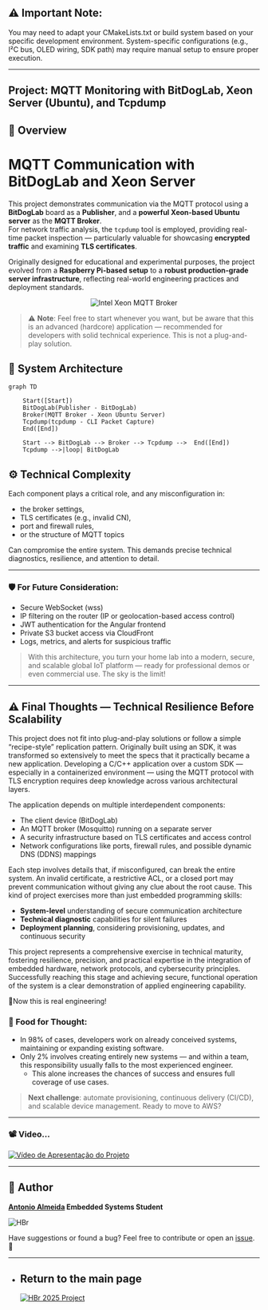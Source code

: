 ## ⚠️ Important Note:
You may need to adapt your CMakeLists.txt or build system based on your specific development environment. System-specific configurations (e.g., I²C bus, OLED wiring, SDK path) may require manual setup to ensure proper execution.

---

## Project: MQTT Monitoring with BitDogLab, Xeon Server (Ubuntu), and Tcpdump

## 📌 Overview

# MQTT Communication with BitDogLab and Xeon Server

This project demonstrates communication via the MQTT protocol using a **BitDogLab** board as a **Publisher**, and a **powerful Xeon-based Ubuntu server** as the **MQTT Broker**.  
For network traffic analysis, the `tcpdump` tool is employed, providing real-time packet inspection — particularly valuable for showcasing **encrypted traffic** and examining **TLS certificates**.

Originally designed for educational and experimental purposes, the project evolved from a **Raspberry Pi-based setup** to a **robust production-grade server infrastructure**, reflecting real-world engineering practices and deployment standards.

<div align="center">
  <img src="https://github.com/alfecjo/picodevfirmware/raw/main/project011/mqtt/assets/intelXeon.gif" alt="Intel Xeon MQTT Broker">
</div>

> ⚠️ **Note**: Feel free to start whenever you want, but be aware that this is an advanced (hardcore) application — recommended for developers with solid technical experience. This is not a plug-and-play solution.

## 🧱 System Architecture

```mermaid
graph TD

    Start([Start])
    BitDogLab(Publisher - BitDogLab)
    Broker(MQTT Broker - Xeon Ubuntu Server)
    Tcpdump(tcpdump - CLI Packet Capture)
    End([End])

    Start --> BitDogLab --> Broker --> Tcpdump -->  End([End])
    Tcpdump -->|loop| BitDogLab
```

## ⚙️ Technical Complexity

Each component plays a critical role, and any misconfiguration in:

- the broker settings,
- TLS certificates (e.g., invalid CN),
- port and firewall rules,
- or the structure of MQTT topics

Can compromise the entire system. This demands precise technical diagnostics, resilience, and attention to detail.

---

### 🛡️ For Future Consideration:

- Secure WebSocket (wss)
- IP filtering on the router (IP or geolocation-based access control)
- JWT authentication for the Angular frontend
- Private S3 bucket access via CloudFront
- Logs, metrics, and alerts for suspicious traffic
> With this architecture, you turn your home lab into a modern, secure, and scalable global IoT platform — ready for professional demos or even commercial use. The sky is the limit!

---

## ⚠️ Final Thoughts — Technical Resilience Before Scalability

This project does not fit into plug-and-play solutions or follow a simple “recipe-style” replication pattern. Originally built using an SDK, it was transformed so extensively to meet the specs that it practically became a new application. Developing a C/C++ application over a custom SDK — especially in a containerized environment — using the MQTT protocol with TLS encryption requires deep knowledge across various architectural layers.

The application depends on multiple interdependent components:

- The client device (BitDogLab)
- An MQTT broker (Mosquitto) running on a separate server
- A security infrastructure based on TLS certificates and access control
- Network configurations like ports, firewall rules, and possible dynamic DNS (DDNS) mappings

Each step involves details that, if misconfigured, can break the entire system. An invalid certificate, a restrictive ACL, or a closed port may prevent communication without giving any clue about the root cause.
This kind of project exercises more than just embedded programming skills:

- **System-level** understanding of secure communication architecture
- **Technical diagnostic** capabilities for silent failures
- **Deployment planning**, considering provisioning, updates, and continuous security

This project represents a comprehensive exercise in technical maturity, fostering resilience, precision, and practical expertise in the integration of embedded hardware, network protocols, and cybersecurity principles. Successfully reaching this stage and achieving secure, functional operation of the system is a clear demonstration of applied engineering capability.

🎯Now this is real engineering!

### 💬 Food for Thought:
- In 98% of cases, developers work on already conceived systems, maintaining or expanding existing software.
- Only 2% involves creating entirely new systems — and within a team, this responsibility usually falls to the most experienced engineer.
  - This alone increases the chances of success and ensures full coverage of use cases.

> **Next challenge**: automate provisioning, continuous delivery (CI/CD), and scalable device management. Ready to move to AWS?

---

### 📽️ Video... 

[![Vídeo de Apresentação do Projeto](https://github.com/alfecjo/picodevfirmware/blob/main/project011/mqtt/assets/segurancaemiot3.png)](https://www.youtube.com/watch?v=THWkHr1u154)

---

## 👤 Author
**[Antonio Almeida](https://alfecjo.github.io/) Embedded Systems Student**

![HBr](https://github.com/alfecjo/picodevfirmware/blob/main/project011/mqtt/assets/hbr.jpg)

Have suggestions or found a bug?
Feel free to contribute or open an [issue](https://github.com/alfecjo/antonio_almeida_embarcatech_HBr_2025/issues). 🚀

---

- ## Return to the main page
  [![HBr 2025 Project](https://img.shields.io/badge/HBr_2025_Project-000000?style=for-the-badge&logo=github&logoColor=white)](https://github.com/alfecjo/antonio_almeida_embarcatech_HBr_2025)
